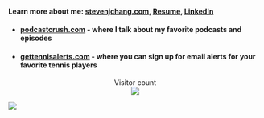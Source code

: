 #### Learn more about me: [stevenjchang.com](https://stevenjchang.com), [Resume](https://bit.ly/stevenjchang-resume), [LinkedIn](https://bit.ly/stevenjchang-linkedin)
- #### [podcastcrush.com](https://podcastcrush.com) - where I talk about my favorite podcasts and episodes
- #### [gettennisalerts.com](https://gettennisalerts.com) - where you can sign up for email alerts for your favorite tennis players

<!-- Tracking Visitor Counter -->
<p align="center"> 
  Visitor count<br>
  <img src="https://profile-counter.glitch.me/steve123uniquecounter/count.svg" />
</p>

<!-- Google Analytics tracking pixel -->
<img src="https://www.google-analytics.com/collect?v=1&tid=UA-73381859-8&cid=555&aip=1&t=testevent3">

<!--
**stevenjchang/stevenjchang** is a ✨ _special_ ✨ repository because its `README.md` (this file) appears on your GitHub profile.
Hi there 👋

Here are some ideas to get you started:

- 🔭 I’m currently working on ...
- 🌱 I’m currently learning ...
- 👯 I’m looking to collaborate on ...
- 🤔 I’m looking for help with ...
- 💬 Ask me about ...
- 📫 How to reach me: ...
- 😄 Pronouns: ...
- ⚡ Fun fact: ...
-->
